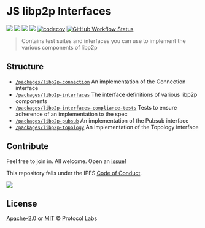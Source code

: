 # JS libp2p Interfaces

[![](https://img.shields.io/badge/made%20by-Protocol%20Labs-blue.svg?style=flat-square)](http://protocol.ai)
[![](https://img.shields.io/badge/project-libp2p-yellow.svg?style=flat-square)](http://libp2p.io/)
[![](https://img.shields.io/badge/freenode-%23libp2p-yellow.svg?style=flat-square)](http://webchat.freenode.net/?channels=%23libp2p)
[![](https://img.shields.io/discourse/https/discuss.libp2p.io/posts.svg)](https://discuss.libp2p.io)
[![codecov](https://img.shields.io/codecov/c/github/libp2p/js-libp2p-interfaces.svg?style=flat-square)](https://codecov.io/gh/libp2p/js-libp2p-interfaces)
[![GitHub Workflow Status](https://img.shields.io/github/workflow/status/libp2p/js-libp2p-interfaces/ci?label=ci&style=flat-square)](https://github.com/libp2p/js-libp2p-interfaces/actions?query=branch%3Amaster+workflow%3Aci+)

> Contains test suites and interfaces you can use to implement the various components of libp2p

## Structure

* [`/packages/libp2p-connection`](./packages/libp2p-connection) An implementation of the Connection interface
* [`/packages/libp2p-interfaces`](./packages/libp2p-interfaces) The interface definitions of various libp2p components
* [`/packages/libp2p-interfaces-compliance-tests`](./packages/libp2p-interfaces-compliance-tests) Tests to ensure adherence of an implementation to the spec
* [`/packages/libp2p-pubsub`](./packages/libp2p-pubsub) An implementation of the Pubsub interface
* [`/packages/libp2p-topology`](./packages/libp2p-topology) An implementation of the Topology interface

## Contribute

Feel free to join in. All welcome. Open an [issue](https://github.com/libp2p/js-interfaces/issues)!

This repository falls under the IPFS [Code of Conduct](https://github.com/ipfs/community/blob/master/code-of-conduct.md).

[![](https://cdn.rawgit.com/jbenet/contribute-ipfs-gif/master/img/contribute.gif)](https://github.com/ipfs/community/blob/master/contributing.md)

## License

[Apache-2.0](LICENSE-APACHE) or [MIT](LICENSE-MIT) © Protocol Labs
